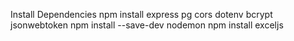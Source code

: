 Install Dependencies
npm install express pg cors dotenv bcrypt jsonwebtoken
npm install --save-dev nodemon
npm install exceljs
